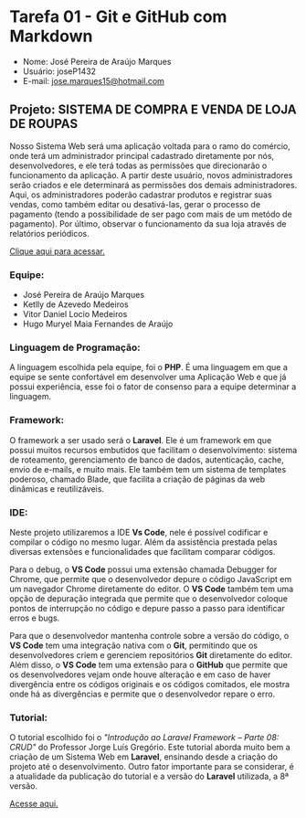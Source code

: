 # Tarefa 01 - Git e GitHub com Markdown
* Nome: José Pereira de Araújo Marques
* Usuário: joseP1432
* E-mail: jose.marques15@hotmail.com

## Projeto: SISTEMA DE COMPRA E VENDA DE LOJA DE ROUPAS
Nosso Sistema Web será uma aplicação voltada para o ramo do comércio, onde terá um administrador principal cadastrado diretamente por nós, desenvolvedores, e ele terá todas as permissões que direcionarão o funcionamento da aplicação. A partir deste usuário, novos administradores serão criados e ele determinará as permissões dos demais administradores. Aqui, os administradores poderão cadastrar produtos e registrar suas vendas, como também editar ou desativá-las, gerar o processo de pagamento (tendo a possibilidade de ser pago com mais de um metódo de pagamento). Por último, observar o funcionamento da sua loja através de relatórios periódicos. 

[Clique aqui para acessar.](https://github.com/vitordaniel31/sisvenda.git)

### Equipe:
* José Pereira de Araújo Marques
* Ketlly de Azevedo Medeiros
* Vitor Daniel Locio Medeiros
* Hugo Muryel Maia Fernandes de Araújo

### Linguagem de Programação:
A linguagem escolhida pela equipe, foi o **PHP**. É uma linguagem em que a equipe se sente confortável em desenvolver uma Aplicação Web e que já possui experiência, esse foi o fator de consenso para a equipe determinar a linguagem.

### Framework:
O framework a ser usado será o **Laravel**. Ele é um framework em que possui muitos recursos embutidos que facilitam o desenvolvimento: sistema de roteamento, gerenciamento de banco de dados, autenticação, cache, envio de e-mails, e muito mais. Ele também tem um sistema de templates poderoso, chamado Blade, que facilita a criação de páginas da web dinâmicas e reutilizáveis.

### IDE:
Neste projeto utilizaremos a IDE **Vs Code**, nele é possível codificar e compilar o código no mesmo lugar. Além da assistência prestada pelas diversas extensões e funcionalidades que facilitam comparar códigos. 

Para o debug, o **VS Code** possui uma extensão chamada Debugger for Chrome, que permite que o desenvolvedor depure o código JavaScript em um navegador Chrome diretamente do editor. O **VS Code** também tem uma opção de depuração integrada que permite que o desenvolvedor coloque pontos de interrupção no código e depure passo a passo para identificar erros e bugs.

Para que o desenvolvedor mantenha controle sobre a versão do código, o **VS Code** tem uma integração nativa com o **Git**, permitindo que os desenvolvedores criem e gerenciem repositórios **Git** diretamente do editor. Além disso, o **VS Code** tem uma extensão para o **GitHub** que permite que os desenvolvedores vejam onde houve alteração e em caso de haver divergência entre os códigos originais e os códigos comitados, ele mostra onde há as divergências e permite que o desenvolvedor repare o erro.

### Tutorial:
O tutorial escolhido foi o *"Introdução ao Laravel Framework – Parte 08: CRUD"* do Professor Jorge Luís Gregório. Este tutorial aborda muito bem a criação de um Sistema Web em **Laravel**, ensinando desde a criação do projeto até o desenvolvimento. Outro fator importante para se considerar, é a atualidade da publicação do tutorial e a versão do **Laravel** utilizada, a 8ª versão.

[Acesse aqui.](https://www.jlgregorio.com.br/2022/09/06/introducao-ao-laravel-framework-parte-08-crud/)